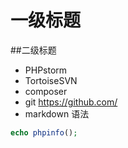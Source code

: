 # 一级标题
##二级标题


+ PHPstorm
+ TortoiseSVN
+ composer
+ git https://github.com/
+ markdown 语法

```PHP
echo phpinfo();
```